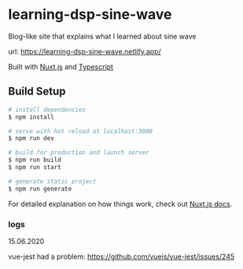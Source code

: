 # learning-dsp-sine-wave

Blog-like site that explains what I learned about sine wave

url: https://learning-dsp-sine-wave.netlify.app/

Built with [Nuxt.js](https://nuxtjs.org/) and [Typescript](https://www.typescriptlang.org/)

>

## Build Setup

```bash
# install dependencies
$ npm install

# serve with hot reload at localhost:3000
$ npm run dev

# build for production and launch server
$ npm run build
$ npm run start

# generate static project
$ npm run generate
```

For detailed explanation on how things work, check out [Nuxt.js docs](https://nuxtjs.org).

### logs

15.06.2020

vue-jest had a problem: https://github.com/vuejs/vue-jest/issues/245
